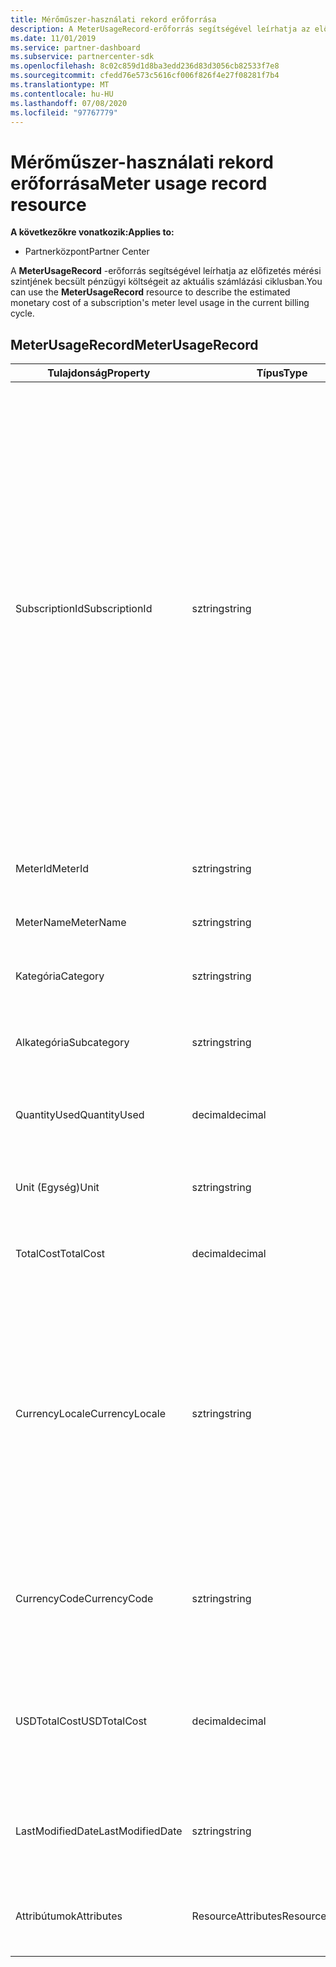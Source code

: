 ```yaml
---
title: Mérőműszer-használati rekord erőforrása
description: A MeterUsageRecord-erőforrás segítségével leírhatja az előfizetés mérési szintjének becsült pénzügyi költségeit az aktuális számlázási ciklusban.
ms.date: 11/01/2019
ms.service: partner-dashboard
ms.subservice: partnercenter-sdk
ms.openlocfilehash: 8c02c859d1d8ba3edd236d83d3056cb82533f7e8
ms.sourcegitcommit: cfedd76e573c5616cf006f826f4e27f08281f7b4
ms.translationtype: MT
ms.contentlocale: hu-HU
ms.lasthandoff: 07/08/2020
ms.locfileid: "97767779"
---
```

# <a name="meter-usage-record-resource"></a><span data-ttu-id="2c32a-103">Mérőműszer-használati rekord erőforrása</span><span class="sxs-lookup"><span data-stu-id="2c32a-103">Meter usage record resource</span></span>

<span data-ttu-id="2c32a-104">**A következőkre vonatkozik:**</span><span class="sxs-lookup"><span data-stu-id="2c32a-104">**Applies to:**</span></span>

- <span data-ttu-id="2c32a-105">Partnerközpont</span><span class="sxs-lookup"><span data-stu-id="2c32a-105">Partner Center</span></span>

<span data-ttu-id="2c32a-106">A **MeterUsageRecord** -erőforrás segítségével leírhatja az előfizetés mérési szintjének becsült pénzügyi költségeit az aktuális számlázási ciklusban.</span><span class="sxs-lookup"><span data-stu-id="2c32a-106">You can use the **MeterUsageRecord** resource to describe the estimated monetary cost of a subscription's meter level usage in the current billing cycle.</span></span>

## <a name="meterusagerecord"></a><span data-ttu-id="2c32a-107">MeterUsageRecord</span><span class="sxs-lookup"><span data-stu-id="2c32a-107">MeterUsageRecord</span></span>

| <span data-ttu-id="2c32a-108">Tulajdonság</span><span class="sxs-lookup"><span data-stu-id="2c32a-108">Property</span></span>         | <span data-ttu-id="2c32a-109">Típus</span><span class="sxs-lookup"><span data-stu-id="2c32a-109">Type</span></span>               | <span data-ttu-id="2c32a-110">Leírás</span><span class="sxs-lookup"><span data-stu-id="2c32a-110">Description</span></span>                                                                                   |
|------------------|--------------------|-----------------------------------------------------------------------------------------------|
| <span data-ttu-id="2c32a-111">SubscriptionId</span><span class="sxs-lookup"><span data-stu-id="2c32a-111">SubscriptionId</span></span>           | <span data-ttu-id="2c32a-112">sztring</span><span class="sxs-lookup"><span data-stu-id="2c32a-112">string</span></span>             | <span data-ttu-id="2c32a-113">A partner Center [előfizetési erőforrás](subscription-resources.md#subscription)azonosítójának megfelelő GUID, amely egy Microsoft Azure (MS-AZR-0145P) előfizetést vagy egy Azure-csomagot jelöl.</span><span class="sxs-lookup"><span data-stu-id="2c32a-113">A GUID corresponding to the identifier of a Partner Center [subscription resource](subscription-resources.md#subscription), which represents a Microsoft Azure (MS-AZR-0145P) subscription or an Azure plan.</span></span> <span data-ttu-id="2c32a-114">Microsoft Azure (MS-AZR-0145P) előfizetések esetén ez az érték a kereskedelmi előfizetés azonosítója.</span><span class="sxs-lookup"><span data-stu-id="2c32a-114">For Microsoft Azure (MS-AZR-0145P) subscriptions,, this value is the commerce subscription identifier.</span></span> <span data-ttu-id="2c32a-115">Az Azure-csomag előfizetési erőforrásai esetében ez az érték az Azure-csomag azonosítója.</span><span class="sxs-lookup"><span data-stu-id="2c32a-115">For Azure plan subscription resources, this value is the Azure plan identifier.</span></span>                  |
| <span data-ttu-id="2c32a-116">MeterId</span><span class="sxs-lookup"><span data-stu-id="2c32a-116">MeterId</span></span>  | <span data-ttu-id="2c32a-117">sztring</span><span class="sxs-lookup"><span data-stu-id="2c32a-117">string</span></span>             | <span data-ttu-id="2c32a-118">Lekérdezi vagy beállítja a mérőszám azonosítóját.</span><span class="sxs-lookup"><span data-stu-id="2c32a-118">Gets or sets the meter identifier.</span></span>                                                        |
| <span data-ttu-id="2c32a-119">MeterName</span><span class="sxs-lookup"><span data-stu-id="2c32a-119">MeterName</span></span>          | <span data-ttu-id="2c32a-120">sztring</span><span class="sxs-lookup"><span data-stu-id="2c32a-120">string</span></span>             | <span data-ttu-id="2c32a-121">Lekérdezi vagy beállítja a mérőszám nevét.</span><span class="sxs-lookup"><span data-stu-id="2c32a-121">Gets or sets the meter name.</span></span>                                       |
| <span data-ttu-id="2c32a-122">Kategória</span><span class="sxs-lookup"><span data-stu-id="2c32a-122">Category</span></span>               | <span data-ttu-id="2c32a-123">sztring</span><span class="sxs-lookup"><span data-stu-id="2c32a-123">string</span></span>             | <span data-ttu-id="2c32a-124">Lekérdezi vagy beállítja az Azure-erőforrás kategóriáját.</span><span class="sxs-lookup"><span data-stu-id="2c32a-124">Gets or sets the Azure resource category.</span></span>                                                 |
| <span data-ttu-id="2c32a-125">Alkategória</span><span class="sxs-lookup"><span data-stu-id="2c32a-125">Subcategory</span></span>             | <span data-ttu-id="2c32a-126">sztring</span><span class="sxs-lookup"><span data-stu-id="2c32a-126">string</span></span>             |  <span data-ttu-id="2c32a-127">Lekérdezi vagy beállítja az Azure-erőforrás alkategóriáját.</span><span class="sxs-lookup"><span data-stu-id="2c32a-127">Gets or sets the Azure resource sub-category.</span></span>                                                     |
| <span data-ttu-id="2c32a-128">QuantityUsed</span><span class="sxs-lookup"><span data-stu-id="2c32a-128">QuantityUsed</span></span>        | <span data-ttu-id="2c32a-129">decimal</span><span class="sxs-lookup"><span data-stu-id="2c32a-129">decimal</span></span>             | <span data-ttu-id="2c32a-130">Lekérdezi vagy beállítja a felhasznált Azure-erőforrás mennyiségét.</span><span class="sxs-lookup"><span data-stu-id="2c32a-130">Gets or sets the quantity of the Azure resource used.</span></span>   |
| <span data-ttu-id="2c32a-131">Unit (Egység)</span><span class="sxs-lookup"><span data-stu-id="2c32a-131">Unit</span></span>   | <span data-ttu-id="2c32a-132">sztring</span><span class="sxs-lookup"><span data-stu-id="2c32a-132">string</span></span>             | <span data-ttu-id="2c32a-133">Lekérdezi vagy beállítja az Azure-erőforrás mértékegységét.</span><span class="sxs-lookup"><span data-stu-id="2c32a-133">Gets or sets the unit of measure for the Azure resource.</span></span> |
| <span data-ttu-id="2c32a-134">TotalCost</span><span class="sxs-lookup"><span data-stu-id="2c32a-134">TotalCost</span></span>   | <span data-ttu-id="2c32a-135">decimal</span><span class="sxs-lookup"><span data-stu-id="2c32a-135">decimal</span></span>             | <span data-ttu-id="2c32a-136">Lekérdezi vagy beállítja a becsült teljes használati díjat.</span><span class="sxs-lookup"><span data-stu-id="2c32a-136">Gets or sets the estimated total cost of usage.</span></span> |
| <span data-ttu-id="2c32a-137">CurrencyLocale</span><span class="sxs-lookup"><span data-stu-id="2c32a-137">CurrencyLocale</span></span>   | <span data-ttu-id="2c32a-138">sztring</span><span class="sxs-lookup"><span data-stu-id="2c32a-138">string</span></span>             | <span data-ttu-id="2c32a-139">Az a területi beállítás, amelyben az előfizetés használatban volt.</span><span class="sxs-lookup"><span data-stu-id="2c32a-139">The locale in which the subscription was used.</span></span> <span data-ttu-id="2c32a-140">Ez a tulajdonság határozza meg a számlán használt pénznemet.</span><span class="sxs-lookup"><span data-stu-id="2c32a-140">This property determines the currency that is used on the invoice.</span></span> <span data-ttu-id="2c32a-141">Ez a tulajdonság Microsoft Azure (MS-AZR-0145P) előfizetésekhez érhető el.</span><span class="sxs-lookup"><span data-stu-id="2c32a-141">This property is available for Microsoft Azure (MS-AZR-0145P) subscriptions.</span></span> |
| <span data-ttu-id="2c32a-142">CurrencyCode</span><span class="sxs-lookup"><span data-stu-id="2c32a-142">CurrencyCode</span></span>   | <span data-ttu-id="2c32a-143">sztring</span><span class="sxs-lookup"><span data-stu-id="2c32a-143">string</span></span>             | <span data-ttu-id="2c32a-144">Lekérdezi vagy beállítja a pénznemkódot.</span><span class="sxs-lookup"><span data-stu-id="2c32a-144">Gets or sets the currency code.</span></span> <span data-ttu-id="2c32a-145">Ez a tulajdonság az Azure-csomagokhoz érhető el.</span><span class="sxs-lookup"><span data-stu-id="2c32a-145">This property is available for Azure plans.</span></span>                                         |
| <span data-ttu-id="2c32a-146">USDTotalCost</span><span class="sxs-lookup"><span data-stu-id="2c32a-146">USDTotalCost</span></span>   | <span data-ttu-id="2c32a-147">decimal</span><span class="sxs-lookup"><span data-stu-id="2c32a-147">decimal</span></span>             | <span data-ttu-id="2c32a-148">Lekérdezi vagy beállítja a becsült teljes díjat USD-ben.</span><span class="sxs-lookup"><span data-stu-id="2c32a-148">Gets or sets the estimated total cost in USD.</span></span> <span data-ttu-id="2c32a-149">Ez a tulajdonság az Azure-csomagokhoz érhető el.</span><span class="sxs-lookup"><span data-stu-id="2c32a-149">This property is available for Azure plans.</span></span>                                         |
| <span data-ttu-id="2c32a-150">LastModifiedDate</span><span class="sxs-lookup"><span data-stu-id="2c32a-150">LastModifiedDate</span></span> | <span data-ttu-id="2c32a-151">sztring</span><span class="sxs-lookup"><span data-stu-id="2c32a-151">string</span></span>             | <span data-ttu-id="2c32a-152">A rekord utolsó módosításának napja (dátum-idő formátumban).</span><span class="sxs-lookup"><span data-stu-id="2c32a-152">The day (in date-time format) that this record was last modified.</span></span>                             |
| <span data-ttu-id="2c32a-153">Attribútumok</span><span class="sxs-lookup"><span data-stu-id="2c32a-153">Attributes</span></span>       | <span data-ttu-id="2c32a-154">ResourceAttributes</span><span class="sxs-lookup"><span data-stu-id="2c32a-154">ResourceAttributes</span></span> | <span data-ttu-id="2c32a-155">Az erőforráshoz tartozó metaadat-attribútumok.</span><span class="sxs-lookup"><span data-stu-id="2c32a-155">The metadata attributes corresponding to the resource.</span></span>                                        |                                           |
